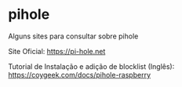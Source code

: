 # pihole
Alguns sites para consultar sobre pihole

Site Oficial: https://pi-hole.net

Tutorial de Instalação e adição de blocklist (Inglês): https://coygeek.com/docs/pihole-raspberry
